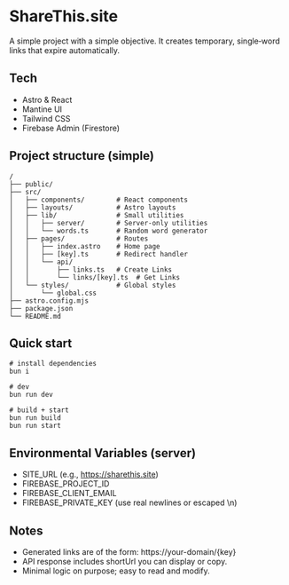 # ShareThis.site

A simple project with a simple objective. It creates temporary, single‑word links that expire automatically.

## Tech

-   Astro & React
-   Mantine UI
-   Tailwind CSS
-   Firebase Admin (Firestore)

## Project structure (simple)

```
/
├── public/
├── src/
│   ├── components/        # React components
│   ├── layouts/           # Astro layouts
│   ├── lib/               # Small utilities
│   │   ├── server/        # Server-only utilities
│   │   └── words.ts       # Random word generator
│   ├── pages/             # Routes
│   │   ├── index.astro    # Home page
│   │   ├── [key].ts       # Redirect handler
│   │   └── api/
│   │       ├── links.ts   # Create Links
│   │       └── links/[key].ts  # Get Links
│   └── styles/            # Global styles
│       └── global.css
├── astro.config.mjs
├── package.json
└── README.md
```

## Quick start

```
# install dependencies
bun i

# dev
bun run dev

# build + start
bun run build
bun run start
```

## Environmental Variables (server)

-   SITE_URL (e.g., https://sharethis.site)
-   FIREBASE_PROJECT_ID
-   FIREBASE_CLIENT_EMAIL
-   FIREBASE_PRIVATE_KEY (use real newlines or escaped \n)

## Notes

-   Generated links are of the form: https://your-domain/{key}
-   API response includes shortUrl you can display or copy.
-   Minimal logic on purpose; easy to read and modify.

